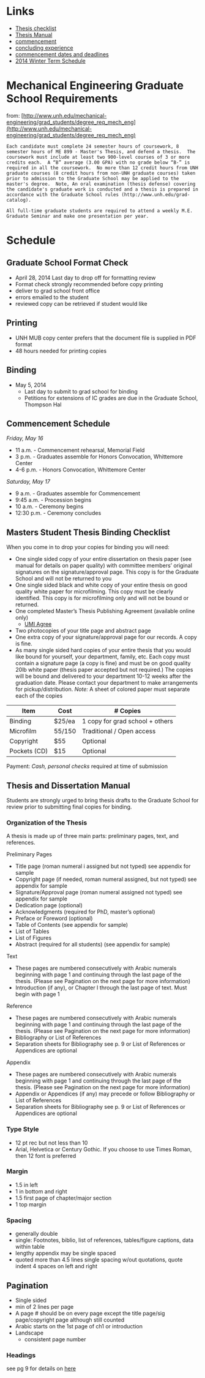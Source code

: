 

# Links

* [Thesis checklist ](http://www.gradschool.unh.edu/pdf/td_checklist.pdf)
* [Thesis Manual ](http://www.gradschool.unh.edu/pdf/td_manual.pdf)
* [commencement ](http://www.unh.edu/universityevents/commencement/)
* [concluding experience ](http://www.gradschool.unh.edu/pdf/concluding_experience.pdf)
* [commencement dates and deadlines](http://www.unh.edu/universityevents/commencement/dates.html)
* [2014 Winter Term Schedule ](http://gradschool.unh.edu/pdf/cal201350g.pdf)

# Mechanical Engineering Graduate School Requirements

from: [http://www.unh.edu/mechanical-engineering/grad_students/degree_req_mech_eng](http://www.unh.edu/mechanical-engineering/grad_students/degree_req_mech_eng)

    Each candidate must complete 24 semester hours of coursework, 8 semester hours of ME 899 - Master's Thesis, and defend a thesis.  The coursework must include at least two 900-level courses of 3 or more credits each.  A “B” average (3.00 GPA) with no grade below “B-” is required in all the coursework.  No more than 12 credit hours from UNH graduate courses (8 credit hours from non-UNH graduate courses) taken prior to admission to the Graduate School may be applied to the master's degree.  Note, An oral examination (thesis defense) covering the candidate's graduate work is conducted and a thesis is prepared in accordance with the Graduate School rules (http://www.unh.edu/grad-catalog).

    All full-time graduate students are required to attend a weekly M.E. Graduate Seminar and make one presentation per year.



# Schedule

## Graduate School Format Check

* April 28, 2014 Last day to drop off for formatting review
* Format check strongly recommended before copy printing
* deliver to grad school front office
* errors emailed to the student
* reviewed copy can be retrieved if student would like


## Printing

* UNH MUB copy center prefers that the document file is supplied in PDF format
* 48 hours needed for printing copies

## Binding

* May 5, 2014
    * Last day to submit to grad school for binding
    * Petitions for extensions of IC grades are due in the Graduate School, Thompson Hal

## Commencement Schedule

*Friday, May 16*
* 11 a.m. - Commencement rehearsal, Memorial Field
* 3 p.m. - Graduates assemble for Honors Convocation, Whittemore Center
* 4-6 p.m. - Honors Convocation, Whittemore Center

*Saturday, May 17*
* 9 a.m. - Graduates assemble for Commencement
* 9:45 a.m. - Procession begins
* 10 a.m. - Ceremony begins
* 12:30 p.m. - Ceremony concludes



## Masters Student Thesis Binding Checklist

When you come in to drop your copies for binding you will need:
* One single sided copy of your entire dissertation on thesis paper (see manual for details on paper quality) with committee members’ original signatures on the signature/approval page. This copy is for the Graduate School and will not be returned to you
* One single sided black and white copy of your entire thesis on good quality white paper for microfilming. This copy must be clearly identified. This copy is for microfilming only and will not be bound or returned.
* One completed Master’s Thesis Publishing Agreement (available online only)
    * [UMI Agree](http://www.gradschool.unh.edu/pdf/frm_umi_agree.pdf)
* Two photocopies of your title page and abstract page
* One extra copy of your signature/approval page for our records. A copy is fine.
* As many single sided hard copies of your entire thesis that you would like bound for yourself, your department, family, etc. Each copy must contain a signature page (a copy is fine) and must be on good quality 20lb white paper (thesis paper accepted but not required.) The copies will be bound and delivered to your department 10-12 weeks after the graduation date. Please contact your department to make arrangements for pickup/distribution.
*Note:* A sheet of colored paper must separate each of the copies


| Item         | Cost   | # Copies                        |
|--------------|--------|---------------------------------|
| Binding      | $25/ea | 1 copy for grad school + others |
| Microfilm    | $55/$150    | Traditional / Open access              |
| Copyright    | $55    | Optional                        |
| Pockets (CD) | $15    | Optional                        |

Payment: *Cash, personal checks* required at time of submission

## Thesis and Dissertation Manual

Students are strongly urged to bring thesis drafts to the Graduate School for review prior to submitting final copies for binding.

### Organization of the Thesis

A thesis is made up of three main parts: preliminary pages, text, and references.

Preliminary Pages
* Title page (roman numeral i assigned but not typed) see appendix for sample
* Copyright page (if needed, roman numeral assigned, but not typed) see appendix for sample
* Signature/Approval page (roman numeral assigned not typed) see appendix for sample
* Dedication page (optional)
* Acknowledgments (required for PhD, master’s optional)
* Preface or Foreword (optional)
* Table of Contents (see appendix for sample)
* List of Tables
* List of Figures
* Abstract (required for all students) (see appendix for sample)

Text
* These pages are numbered consecutively with Arabic numerals beginning with page 1 and continuing through the last page of the thesis. (Please see Pagination on the next page for more information)
* Introduction (if any), or Chapter I through the last page of text. Must begin with page 1

Reference
* These pages are numbered consecutively with Arabic numerals beginning with page 1 and continuing through the last page of the thesis. (Please see Pagination on the next page for more information)
* Bibliography or List of References
* Separation sheets for Bibliography see p. 9 or List of References or Appendices are optional

Appendix
* These pages are numbered consecutively with Arabic numerals beginning with page 1 and continuing through the last page of the thesis. (Please see Pagination on the next page for more information)
* Appendix or Appendices (if any) may precede or follow Bibliography or List of References
* Separation sheets for Bibliography see p. 9 or List of References or Appendices are optional

### Type Style

* 12 pt rec but not less than 10
* Arial, Helvetica or Century Gothic. If you choose to use Times Roman, then 12 font is preferred

### Margin

* 1.5 in left
* 1 in bottom and right
* 1.5 first page of chapter/major section
* 1 top margin

### Spacing

* generally double
* single: Footnotes, biblio, list of references, tables/figure captions, data within table
* lengthy appendix may be single spaced
* quoted more than 4.5 lines single spacing w/out quotations, quote indent 4 spaces on left and right

## Pagination

* Single sided
* min of 2 lines per page
* A page # should be on every page except the title page/sig page/copyright page although still counted
* Arabic starts on the 1st page of ch1 or introduction
* Landscape
    * consistent page number

### Headings

see pg 9 for details on [here](http://www.gradschool.unh.edu/pdf/td_manual.pdf)







